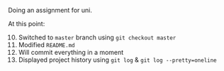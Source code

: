 Doing an assignment for uni.

At this point:

10. Switched to `master` branch using `git checkout master`
11. Modified `README.md`
12. Will commit everything in a moment
13. Displayed project history using ```git log``` & ```git log --pretty=oneline```